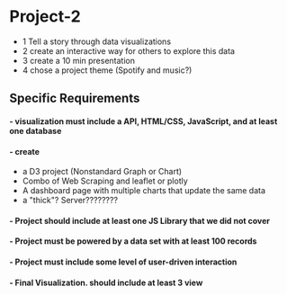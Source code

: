 # Project-2

- 1 Tell a story through data visualizations
- 2 create an interactive way for others to explore this data
- 3 create a 10 min presentation
- 4 chose a project theme (Spotify and music?)


## Specific Requirements
#### - visualization must include a API, HTML/CSS, JavaScript, and at least one database
#### - create
- a D3 project (Nonstandard Graph or Chart)
- Combo of Web Scraping and leaflet or plotly
- A dashboard page with multiple charts that update the same data
- a "thick"? Server????????

#### - Project should include at least one JS Library that we did not cover
#### - Project must be powered by a data set with at least 100 records
#### - Project must include some level of user-driven interaction
#### - Final Visualization. should include at least 3 view
